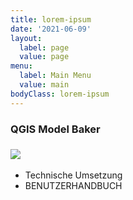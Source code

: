 ```yaml
---
title: lorem-ipsum
date: '2021-06-09'
layout:
  label: page
  value: page
menu:
  label: Main Menu
  value: main
bodyClass: lorem-ipsum
---
```

### QGIS Model Baker

### ![](/\_static/app-assets/fabrik.svg)

*   Technische Umsetzung
*   BENUTZERHANDBUCH
